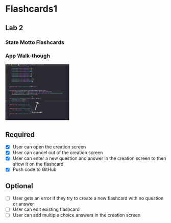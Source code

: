 # Flashcards1
## Lab 2

### State Motto Flashcards

### App Walk-though


<img src="https://github.com/hoopisano/Flashcards1/blob/main/Lab2Walkthrough.gif" width=200><br>


## Required
- [x] User can open the creation screen
- [x] User can cancel out of the creation screen
- [x] User can enter a new question and answer in the creation screen to then show it on the flashcard
- [x] Push code to GitHub
## Optional
- [ ] User gets an error if they try to create a new flashcard with no question or answer
- [ ] User can edit existing flashcard
- [ ] User can add multiple choice answers in the creation screen
